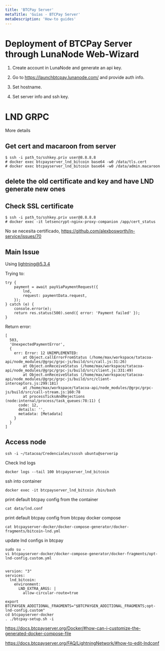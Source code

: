 ```yaml
---
title: 'BTCPay Server'
metaTitle: 'Guías - BTCPay Server'
metaDescription: 'How-to guides'
---
```


# Deployment of BTCPay Server through LunaNode Web-Wizard

1. Create account in LunaNode and generate an api key.

2. Go to https://launchbtcpay.lunanode.com/ and provide auth info.

3. Set hostname.

4. Set server info and ssh key.

# LND GRPC

More details

## Get cert and macaroon from server

    $ ssh -i path_to/sshkey.priv user@8.8.8.8
    # docker exec btcpayserver_lnd_bitcoin base64 -w0 /data/tls.cert
    # docker exec btcpayserver_lnd_bitcoin base64 -w0 /data/admin.macaroon

## delete the old certificate and key and have LND generate new ones

## Check SSL certificate

    $ ssh -i path_to/sshkey.priv user@8.8.8.8
    # docker exec -it letsencrypt-nginx-proxy-companion /app/cert_status

No se necesita certificado, https://github.com/alexbosworth/ln-service/issues/70

## Main Issue

Using lightning@5.3.4

Trying to:

    try {
    	payment = await payViaPaymentRequest({
    	  	lnd,
      		request: paymentData.request,
    	});
    } catch (e) {
    	console.error(e);
    	return res.status(500).send({ error: 'Payment failed' });
    }

Return error:

    [
      503,
      'UnexpectedPaymentError',
      {
        err: Error: 12 UNIMPLEMENTED:
            at Object.callErrorFromStatus (/home/max/workspace/tatacoa-api/node_modules/@grpc/grpc-js/build/src/call.js:31:26)
            at Object.onReceiveStatus (/home/max/workspace/tatacoa-api/node_modules/@grpc/grpc-js/build/src/client.js:331:49)
            at Object.onReceiveStatus (/home/max/workspace/tatacoa-api/node_modules/@grpc/grpc-js/build/src/client-interceptors.js:299:181)
            at /home/max/workspace/tatacoa-api/node_modules/@grpc/grpc-js/build/src/call-stream.js:160:78
            at processTicksAndRejections (node:internal/process/task_queues:78:11) {
          code: 12,
          details: '',
          metadata: [Metadata]
        }
      }
    ]

## Access node

    ssh -i ~/tatacoa/Credenciales/ssssh ubuntu@serverip

Check lnd logs

    docker logs --tail 100 btcpayserver_lnd_bitcoin

ssh into container

    docker exec -it btcpayserver_lnd_bitcoin /bin/bash

print default btcpay config from the container

    cat data/lnd.conf

print default btcpay config from btcpay docker compose

    cat btcpayserver-docker/docker-compose-generator/docker-fragments/bitcoin-lnd.yml

update lnd configs in btcpay

    sudo su -
    vi btcpayserver-docker/docker-compose-generator/docker-fragments/opt-lnd-config.custom.yml


    version: "3"
    services:
      lnd_bitcoin:
        environment:
          LND_EXTRA_ARGS: |
            allow-circular-route=true

    export BTCPAYGEN_ADDITIONAL_FRAGMENTS="$BTCPAYGEN_ADDITIONAL_FRAGMENTS;opt-lnd-config.custom"
    cd btcpayserver-docker
    . ./btcpay-setup.sh -i

https://docs.btcpayserver.org/Docker/#how-can-i-customize-the-generated-docker-compose-file

https://docs.btcpayserver.org/FAQ/LightningNetwork/#how-to-edit-lndconf
